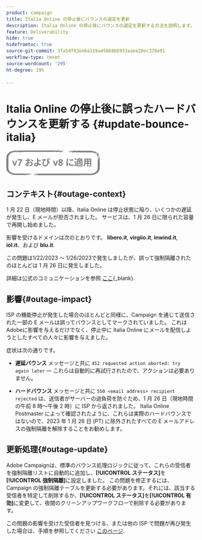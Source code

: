 ```yaml
---
product: campaign
title: Italia Online の停止後にバウンスの選定を更新
description: Italia Online の停止後にバウンスの選定を更新する方法を説明します。
feature: Deliverability
hide: true
hidefromtoc: true
source-git-commit: 3fa54f83ee6a119a4566866933aaee20ec378e91
workflow-type: tm+mt
source-wordcount: '295'
ht-degree: 19%

---
```


# Italia Online の停止後に誤ったハードバウンスを更新する {#update-bounce-italia}

![](../../assets/common.svg)

## コンテキスト{#outage-context}

1 月 22 日（現地時間）以降、Italia Online は停止状態に陥り、いくつかの遅延が発生し、E メールが拒否されました。 サービスは、1 月 26 日に限られた容量で再開し始めました。

影響を受けるドメインは次のとおりです。 **libero.it**, **virgiio.it**, **inwind.it**, **iol.it**、および **blu.it**.

この問題は1/22/2023 ～ 1/26/2023で発生しましたが、誤って強制隔離されたのほとんどは 1 月 26 日に発生しました。

詳細は公式のコミュニケーションを参照 [ここ](https://tecnologia.libero.it/avviato-il-ritorno-online-di-libero-mail-e-virgilio-mail-66832){_blank}.


## 影響{#outage-impact}

ISP の機能停止が発生した場合のほとんどと同様に、Campaign を通じて送信された一部の E メールは誤ってバウンスとしてマークされていました。 これはAdobeに影響を与えるだけでなく、停止中に Italia Online にメールを配信しようとしたすべての人々に影響を与えました。

症状は次の通りです。

* **遅延バウンス** メッセージと共に `452 requested action aborted: try again later`  — これらは自動的に再試行されたので、アクションは必要ありません。

* **ハードバウンス** メッセージと共に `550 <email address> recipient rejected` は、送信者がサーバーの過負荷を防ぐため、1 月 26 日（現地時間の午前 8 時～午後 2 時）に ISP から返されました。 Italia Online Postmaster によって確認されたように、これらは実際のハードバウンスではないので、2023 年 1 月 26 日 (PT) に除外されたすべての E メールアドレスの強制隔離を解除することをお勧めします。

## 更新処理{#outage-update}

Adobe Campaignは、標準のバウンス処理ロジックに従って、これらの受信者を強制隔離リストに自動的に追加し、**[!UICONTROL ステータス]**&#x200B;を&#x200B;**[!UICONTROL 強制隔離]**&#x200B;に設定しました。 この問題を修正するには、Campaign の強制隔離テーブルを更新する必要があります。それには、該当する受信者を特定して削除するか、**[!UICONTROL ステータス]**&#x200B;を&#x200B;**[!UICONTROL 有効]**&#x200B;に変更して、夜間のクリーンアップワークフローで削除する必要があります。

この問題の影響を受けた受信者を見つける、または他の ISP で問題が再び発生した場合は、手順を参照してください [このページ](../../delivery/using/understanding-quarantine-management.md#unquarantine-bulk).
